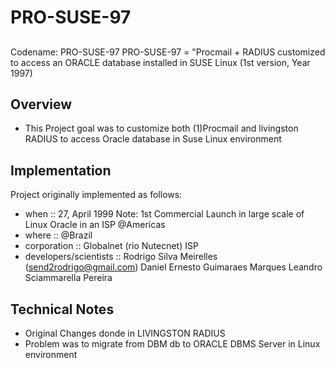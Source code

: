 # PRO-SUSE-97
##

Codename: PRO-SUSE-97
PRO-SUSE-97 = "Procmail + RADIUS customized to access an ORACLE database installed in SUSE Linux (1st version, Year 1997)

Overview
--------
- This Project goal was to customize both (1)Procmail and livingston RADIUS to access Oracle database in Suse Linux environment

Implementation
---------------
Project originally implemented as follows:
- when                  :: 27, April 1999
Note: 1st Commercial Launch in large scale of Linux Oracle in an ISP @Americas
- where                 :: @Brazil
- corporation           :: Globalnet (rio Nutecnet) ISP
- developers/scientists ::
Rodrigo Silva Meirelles (send2rodrigo@gmail.com)
Daniel Ernesto Guimaraes Marques
Leandro Sciammarella Pereira

Technical Notes
----------------
- Original Changes donde in LIVINGSTON RADIUS
- Problem was to migrate from DBM db to ORACLE DBMS Server in Linux environment

